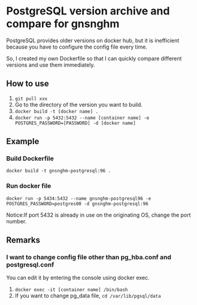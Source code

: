 # PostgreSQL version archive and compare for gnsnghm

PostgreSQL provides older versions on docker hub, but it is inefficient because you have to configure the config file every time.

So, I created my own Dockerfile so that I can quickly compare different versions and use them immediately.

## How to use

1. `git pull xxx`
1. Go to the directory of the version you want to build.
1. `docker build -t [docker name] .`
1. `docker run -p 5432:5432 --name [container name] -e POSTGRES_PASSWORD=[PASSWORD] -d [docker name]`

## Example

### Build Dockerfile

`docker build -t gnsnghm-postgresql:96 .`

### Run docker file

`docker run -p 5434:5432 --name gnsnghm-postgresql96 -e POSTGRES_PASSWORD=postgres00 -d gnsnghm-postgresql:96`

Notice:If port 5432 is already in use on the originating OS, change the port number.

## Remarks

### I want to change config file other than pg_hba.conf and postgresql.conf

You can edit it by entering the console using docker exec.

1. `docker exec -it [container name] /bin/bash`
1. If you want to change pg_data file, `cd /var/lib/pgsql/data`
